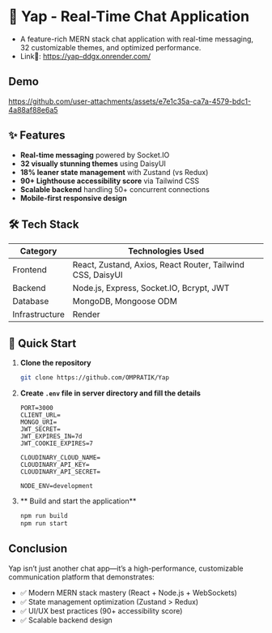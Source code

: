 # 🚀 Yap - Real-Time Chat Application 
- A feature-rich MERN stack chat application with real-time messaging, 32 customizable themes, and optimized performance.
- Link🔗: https://yap-ddgx.onrender.com/
## Demo
https://github.com/user-attachments/assets/e7e1c35a-ca7a-4579-bdc1-4a88af88e6a5

## ✨ Features

- **Real-time messaging** powered by Socket.IO
- **32 visually stunning themes** using DaisyUI
- **18% leaner state management** with Zustand (vs Redux)
- **90+ Lighthouse accessibility score** via Tailwind CSS
- **Scalable backend** handling 50+ concurrent connections
- **Mobile-first responsive design**

## 🛠️ Tech Stack

| Category       | Technologies Used |
|----------------|-------------------|
| Frontend       | React, Zustand, Axios, React Router, Tailwind CSS, DaisyUI |
| Backend        | Node.js, Express, Socket.IO, Bcrypt, JWT |
| Database       | MongoDB, Mongoose ODM |
| Infrastructure | Render |

## 🚀 Quick Start

1. **Clone the repository**
   ```bash
   git clone https://github.com/OMPRATIK/Yap
   ```
2. **Create `.env` file in server directory and fill the details**
    ```env
    PORT=3000
    CLIENT_URL=
    MONGO_URI=
    JWT_SECRET=
    JWT_EXPIRES_IN=7d
    JWT_COOKIE_EXPIRES=7
    
    CLOUDINARY_CLOUD_NAME=
    CLOUDINARY_API_KEY=
    CLOUDINARY_API_SECRET=
    
    NODE_ENV=development
     ```
3. ** Build and start the application**
      ```bash
     npm run build 
     npm run start
   ```
## Conclusion
Yap isn’t just another chat app—it’s a high-performance, customizable communication platform that demonstrates:
- ✅ Modern MERN stack mastery (React + Node.js + WebSockets)
- ✅ State management optimization (Zustand > Redux)
- ✅ UI/UX best practices (90+ accessibility score)
- ✅ Scalable backend design
